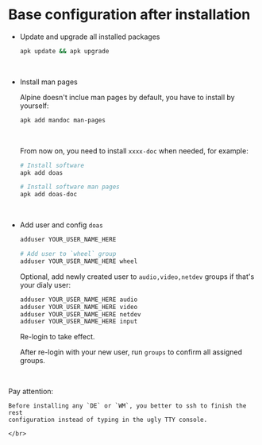 # Base configuration after installation

- Update and upgrade all installed packages

    ```bash
    apk update && apk upgrade
    ```

    </br>

- Install man pages

    Alpine doesn't inclue man pages by default, you have to install by yourself:

    ```bash
    apk add mandoc man-pages
    ```

    </br>

    From now on, you need to install `xxxx-doc` when needed, for example:

    ```bash
    # Install software
    apk add doas

    # Install software man pages
    apk add doas-doc
    ```

    </br>



- Add user and config `doas`

    ```bash
    adduser YOUR_USER_NAME_HERE

    # Add user to `wheel` group
    adduser YOUR_USER_NAME_HERE wheel
    ```

    Optional, add newly created user to `audio,video,netdev` groups if that's
    your dialy user:

    ```bash
    adduser YOUR_USER_NAME_HERE audio
    adduser YOUR_USER_NAME_HERE video
    adduser YOUR_USER_NAME_HERE netdev
    adduser YOUR_USER_NAME_HERE input
    ```

    Re-login to take effect.

    After re-login with your new user, run `groups` to confirm all assigned groups.

    </br>


Pay attention:

    Before installing any `DE` or `WM`, you better to ssh to finish the rest
    configuration instead of typing in the ugly TTY console.

    </br>


